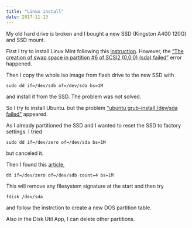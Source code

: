 ```yaml
---
title: "Linux install"
date: 2017-11-13
---
```


My old hard drive is broken and I bought a new SSD (Kingston A400 120G) and SSD mount. 

First I try to install Linux Mint following this [instruction](https://forums.linuxmint.com/viewtopic.php?t=122276). However, 
the [“The creation of swap space in partition #6 of SCSI2 (0,0,0) (sda) failed”](https://askubuntu.com/questions/339677/how-can-i-fix-the-creation-of-swap-space-in-partition-6-of-scsi2-0-0-0-sda)
error happened. 

Then I copy the whole iso image from flash drive to the new SSD with

```shell
sudo dd if=/dev/sdb of=/dev/sda bs=1M
```
and install it from the SSD. The problem was not solved.

So I try to install Ubuntu. but the problem ["ubuntu grub-install /dev/sda failed"](https://askubuntu.com/questions/143678/i-receive-the-error-grub-install-dev-sda-failed-while-attempting-to-install-u)
appeared.

As I already partitioned the SSD and I wanted to reset the SSD to factory settings. I tried
```shell
sudo dd if=/dev/zero of=/dev/sda bs=1M
```

but canceled it.

Then I found this [article](https://unix.stackexchange.com/questions/289283/redefining-partitions-from-ubuntu-live-usb/289289),

```shell
dd if=/dev/zero of=/dev/sdb count=4 bs=1M
```
This will remove any filesystem signature at the start and then try 
```shell
fdisk /dev/sda 
```
and follow the instrction to create a new DOS partition table.

Also in the Disk Util App, I can delete other partitions.
